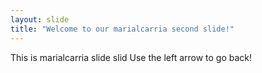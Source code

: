 ```yaml
---
layout: slide
title: "Welcome to our marialcarria second slide!"
---
```

This is marialcarria slide slid
Use the left arrow to go back!
